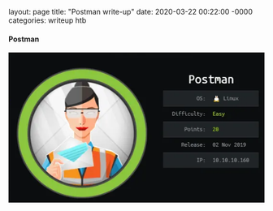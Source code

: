 <!---
---
layout: post
title: "Postman write-up"
categories: jekyll
permalink:  /write-up/postman

---
-->

layout: page
title: "Postman write-up"
date: 2020-03-22 00:22:00 -0000
categories: writeup htb

#### Postman
 
![alt text](https://github.com/faisalfs10x/faisalfs10x.github.io/blob/master/asset/htbwriteup/linux/postman/intro.PNG "postman intro")

